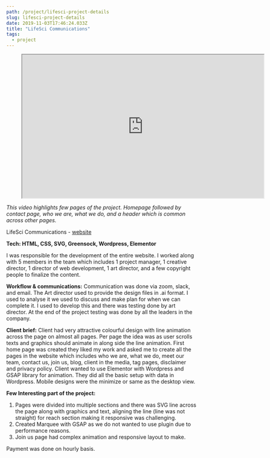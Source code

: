 ```yaml
---
path: /project/lifesci-project-details
slug: lifesci-project-details
date: 2019-11-03T17:46:24.033Z
title: "LifeSci Communications"
tags:
  - project
---
```


<!-- blank line -->
<figure class="project-details-video-container" style="--projectDetailVideoAR: 16/9;">
<iframe src="https://player.vimeo.com/video/662273613?h=90472dee0f" width="640" height="380" title="lifesci-project"></iframe>
</figure>
<!-- blank line -->

_This video highlights few pages of the project. Homepage followed by contact page, who we are, what we do, and a header which is common across other pages._

LifeSci Communications - [website](https://lifescicommunications.com)

**Tech: HTML, CSS, SVG, Greensock, Wordpress, Elementor**

I was responsible for the development of the entire website. I worked along with 5 members in the team which includes 1 project manager, 1 creative director, 1 director of web development, 1 art director, and a few copyright people to finalize the content.

**Workflow & communications:** Communication was done via zoom, slack, and email.
The Art director used to provide the design files in .ai format. I used to analyse it we used to discuss and make plan for when we can complete it. I used to develop this and there was testing done by art director. At the end of the project testing was done by all the leaders in the company.

**Client brief:** Client had very attractive colourful design with line animation across the page on almost all pages. Per page the idea was as user scrolls texts and graphics should animate in along side the line animation. First home page was created they liked my work and asked me to create all the pages in the website which includes who we are, what we do, meet our team, contact us, join us, blog, client in the media, tag pages, disclaimer and privacy policy. Client wanted to use Elementor with Wordpress and GSAP library for animation. They did all the basic setup with data in Wordpress. Mobile designs were the minimize or same as the desktop view.

**Few Interesting part of the project:**

1. Pages were divided into multiple sections and there was SVG line across the page along with graphics and text, aligning the line (line was not straight) for reach section making it responsive was challenging.
2. Created Marquee with GSAP as we do not wanted to use plugin due to performance reasons.
3. Join us page had complex animation and responsive layout to make.

Payment was done on hourly basis.
